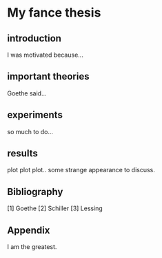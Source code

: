 # My fance thesis

## introduction
I was motivated because...


## important theories
Goethe said...

## experiments
so much to do...


## results
plot plot plot..
some strange appearance to discuss.

## Bibliography
[1] Goethe
[2] Schiller
[3] Lessing


## Appendix
I am the greatest.
